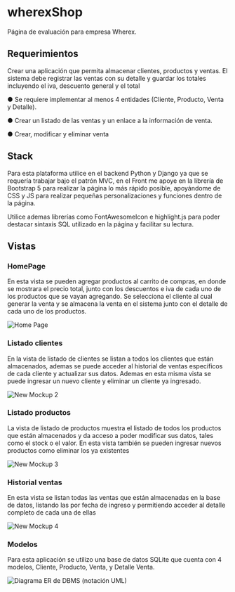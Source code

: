 # wherexShop
Página de evaluación para empresa Wherex.

## Requerimientos

Crear una aplicación que permita almacenar clientes, productos y ventas. El sistema debe registrar las ventas con su detalle y guardar los totales incluyendo el iva, descuento general y el total

  ● Se requiere implementar al menos 4 entidades (Cliente, Producto, Venta y Detalle).

  ● Crear un listado de las ventas y un enlace a la información de venta.

  ● Crear, modificar y eliminar venta
  
  
## Stack

Para esta plataforma utilice en el backend Python y Django ya que se requería trabajar bajo el patrón MVC, en el Front me apoye en la librería de Bootstrap 5 para realizar la página lo más rápido posible, apoyándome de CSS y JS para realizar pequeñas personalizaciones y funciones dentro de la página.

Utilice ademas librerías como FontAwesomeIcon e highlight.js para poder destacar sintaxis SQL utilizado en la página y facilitar su lectura.


## Vistas

### HomePage

En esta vista se pueden agregar productos al carrito de compras, en donde se mostrara el precio total, junto con los descuentos e iva de cada uno de los productos que se vayan agregando. Se selecciona el cliente al cual generar la venta y se almacena la venta en el sistema junto con el detalle de cada uno de los productos.

![Home Page](https://user-images.githubusercontent.com/43582318/118384147-d027e580-b5d1-11eb-88e6-f1827189201e.png)


### Listado clientes

En la vista de listado de clientes se listan a todos los clientes que están almacenados, ademas se puede acceder al historial de ventas específicos de cada cliente y actualizar sus datos. Ademas en esta misma vista se puede ingresar un nuevo cliente y eliminar un cliente ya ingresado.

![New Mockup 2](https://user-images.githubusercontent.com/43582318/118384149-d0c07c00-b5d1-11eb-8e63-6c00925669a5.png)


### Listado productos

La vista de listado de productos muestra el listado de todos los productos que están almacenados y da acceso a poder modificar sus datos, tales como el stock o el valor. En esta vista también se pueden ingresar nuevos productos como eliminar los ya existentes

![New Mockup 3](https://user-images.githubusercontent.com/43582318/118384150-d1591280-b5d1-11eb-9a0f-a83a90568b2c.png)


### Historial ventas

En esta vista se listan todas las ventas que están almacenadas en la base de datos, listando las por fecha de ingreso y permitiendo acceder al detalle completo de cada una de ellas

![New Mockup 4](https://user-images.githubusercontent.com/43582318/118384151-d1591280-b5d1-11eb-9a15-771d7447a937.png)


### Modelos

Para esta aplicación se utilizo una base de datos SQLite que cuenta con 4 modelos, Cliente, Producto, Venta, y Detalle Venta.

![Diagrama ER de DBMS (notación UML)](https://user-images.githubusercontent.com/43582318/118384597-3d894580-b5d5-11eb-85aa-9b38b20e7819.jpeg)

